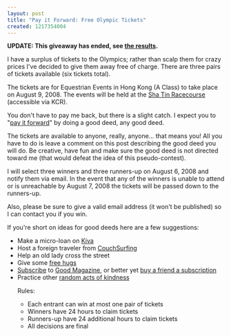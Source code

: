 ```yaml
--- 
layout: post
title: "Pay it Forward: Free Olympic Tickets"
created: 1217354004
---
```

<strong>UPDATE: This giveaway has ended, see <a href="http://www.johndbritton.com/post/2008/august/06/hong_kong_riding_high_pay_it_forward_winners">the results</a>.</strong>

I have a surplus of tickets to the Olympics; rather than scalp them for crazy prices I've decided to give them away free of charge. There are three pairs of tickets available (six tickets total).

The tickets are for Equestrian Events in Hong Kong (A Class) to take place on August 9, 2008. The events will be held at the <a href="http://en.wikipedia.org/wiki/Sha_Tin_Racecourse">Sha Tin Racecourse</a> (accessible via KCR).

You don't have to pay me back, but there is a slight catch. I expect you to "<a href="http://en.wikipedia.org/wiki/Pay_it_forward">pay it forward</a>" by doing a good deed, any good deed.

The tickets are available to anyone, really, anyone... that means you! All you have to do is leave a comment on this post describing the good deed you will do. Be creative, have fun and make sure the good deed is not directed toward me (that would defeat the idea of this pseudo-contest).

I will select three winners and three runners-up on August 6, 2008 and notify them via email. In the event that any of the winners is unable to attend or is unreachable by August 7, 2008 the tickets will be passed down to the runners-up.

Also, please be sure to give a valid email address (it won't be published) so I can contact you if you win.

If you're short on ideas for good deeds here are a few suggestions:
<ul>
<li>Make a micro-loan on <a href="http://www.kiva.org">Kiva</a></li>
<li>Host a foreign traveler from <a href="http://www.couchsurfing.com">CouchSurfing</a></li>
<li>Help an old lady cross the street</li>
<li>Give some <a href="http://www.freehugscampaign.org">free hugs</a></li>
<li><a href="https://w1.buysub.com/pubs/GD/GDM/subscribe4.jsp?cds_page_id=40928&cds_mag_code=GDM&id=1217354830589&lsid=82111306349036732&vid=3&__utmz=1.1217353938.5.5.utmccn%3D(organic)|utmcsr%3Dgoogle|utmctr%3Dgood%2Bmagizine|utmcmd%3Dorganic&__utmx=-&__utmv=-&__utmk=48542759&__utmc=1&__utmb=1&__utma=1.1236583185.1216112116.1216831067.1217353938.5&cds_mag_code=GDM">Subscribe</a> to <a href="http://www.goodmagazine.com/">Good Magazine</a>, or better yet <a href="https://w1.buysub.com/pubs/GD/GDM/donee.jsp?cds_page_id=41271&cds_mag_code=GDM&id=1217354837788&lsid=82111306349036732&vid=4&__utmz=1.1217354630.1.3.utmccn%3D(referral)|utmcsr%3Dgoodmagazine.com|utmcct%3D%2Fuser%2Ffaosto%2Factivity%2Fthis_is_impossible|utmcmd%3Dreferral&__utmx=-&__utmv=-&__utmk=167812130&__utmc=1&__utmb=1&__utma=1.1312973402.1217354630.1217354630.1217354630.1&cds_mag_code=GDM">buy a friend a subscription</a></li>
<li>Practice other <a href="http://www.actsofkindness.org/">random acts of kindness</a></li>

Rules:
<ul>
<li>Each entrant can win at most one pair of tickets</li>
<li>Winners have 24 hours to claim tickets</li>
<li>Runners-up have 24 additional hours to claim tickets</li>
<li>All decisions are final</li>
</ul>

